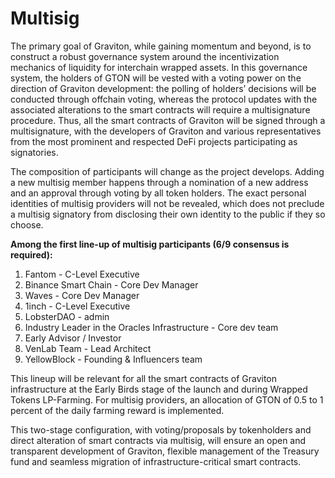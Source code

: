 # Multisig

The primary goal of Graviton, while gaining momentum and beyond, is to construct a robust governance system around the incentivization mechanics of liquidity for interchain wrapped assets. In this governance system, the holders of GTON will be vested with a voting power on the direction of Graviton development: the polling of holders’ decisions will be conducted through offchain voting, whereas the protocol updates with the associated alterations to the smart contracts will require a multisignature procedure. Thus, all the smart contracts of Graviton will be signed through a multisignature, with the developers of Graviton and various representatives from the most prominent and respected DeFi projects participating as signatories.

The composition of participants will change as the project develops. Adding a new multisig member happens through a nomination of a new address and an approval through voting by all token holders. The exact personal identities of multisig providers will not be revealed, which does not preclude a multisig signatory from disclosing their own identity to the public if they so choose.

**Among the first line-up of multisig participants \(6/9 consensus is required\):**

1. Fantom - C-Level Executive
2. Binance Smart Chain - Core Dev Manager
3. Waves - Core Dev Manager
4. 1inch - C-Level Executive
5. LobsterDAO - admin
6. Industry Leader in the Oracles Infrastructure - Core dev team
7. Early Advisor / Investor
8. VenLab Team - Lead Architect
9. YellowBlock - Founding & Influencers team

This lineup will be relevant for all the smart contracts of Graviton infrastructure at the Early Birds stage of the launch and during Wrapped Tokens LP-Farming. For multisig providers, an allocation of GTON of 0.5 to 1 percent of the daily farming reward is implemented.

This two-stage configuration, with voting/proposals by tokenholders and direct alteration of smart contracts via multisig, will ensure an open and transparent development of Graviton, flexible management of the Treasury fund and seamless migration of infrastructure-critical smart contracts.

